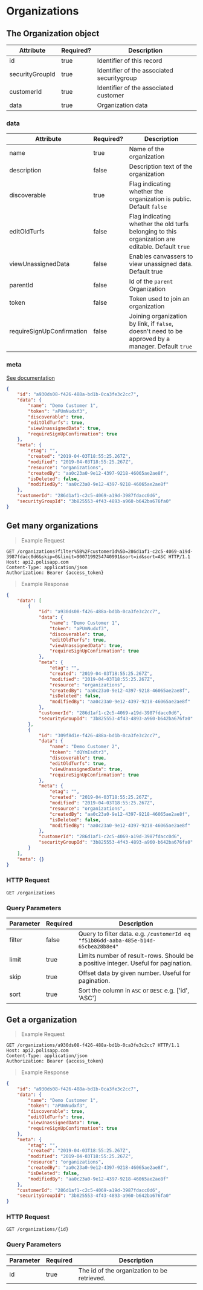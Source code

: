 # Organizations

## The Organization object

Attribute | Required? | Description
--------- | --------- | -----------
id | true | Identifier of this record
securityGroupId | true | Identifier of the associated securitygroup
customerId | true | Identifier of the associated customer
data | true | Organization data

### data

Attribute | Required? | Description
--------- | --------- | -----------
name | true | Name of the organization
description | false | Description text of the organization
discoverable | true | Flag indicating whether the organization is public. Default `false`
editOldTurfs | false | Flag indicating whether the old turfs belonging to this organization are editable. Default `true`
viewUnassignedData | false | Enables canvassers to view unassigned data. Default true
parentId | false | Id of the `parent` Organization
token | false | Token used to join an organization
requireSignUpConfirmation | false | Joining organization by link, if `false`, doesn't need to be approved by a manager. Default `true`

### meta

[See documentation](#metadata-object)



```json
{
	"id": "a930ds08-f426-488a-bd1b-0ca3fe3c2cc7",
	"data": {
		"name": "Demo Customer 1",
		"token": "aPUmNudxf3",
		"discoverable": true,
		"editOldTurfs": true,
		"viewUnassignedData": true,
		"requireSignUpConfirmation": true
	},
	"meta": {
		"etag": "",
		"created": "2019-04-03T18:55:25.267Z",
		"modified": "2019-04-03T18:55:25.267Z",
		"resource": "organizations",
		"createdBy": "aa0c23a0-9e12-4397-9218-46065ae2ae8f",
		"isDeleted": false,
		"modifiedBy": "aa0c23a0-9e12-4397-9218-46065ae2ae8f"
	},
	"customerId": "286d1af1-c2c5-4069-a19d-3987fdacc0d6",
	"securityGroupId": "3b825553-4f43-4893-a960-b642ba676fa0"
}
```


## Get many organizations

> Example Request

```http
GET /organizations?filter%5B%2FcustomerId%5D=286d1af1-c2c5-4069-a19d-3987fdacc0d6&skip=0&limit=9007199254740991&sort=id&sort=ASC HTTP/1.1
Host: api2.polisapp.com
Content-Type: application/json
Authorization: Bearer {access_token}
```

> Example Response

```json
{
	"data": [
		{
			"id": "a930ds08-f426-488a-bd1b-0ca3fe3c2cc7",
			"data": {
				"name": "Demo Customer 1",
				"token": "aPUmNudxf3",
				"discoverable": true,
				"editOldTurfs": true,
				"viewUnassignedData": true,
				"requireSignUpConfirmation": true
			},
			"meta": {
				"etag": "",
				"created": "2019-04-03T18:55:25.267Z",
				"modified": "2019-04-03T18:55:25.267Z",
				"resource": "organizations",
				"createdBy": "aa0c23a0-9e12-4397-9218-46065ae2ae8f",
				"isDeleted": false,
				"modifiedBy": "aa0c23a0-9e12-4397-9218-46065ae2ae8f"
			},
			"customerId": "286d1af1-c2c5-4069-a19d-3987fdacc0d6",
			"securityGroupId": "3b825553-4f43-4893-a960-b642ba676fa0"
		},
		{
			"id": "309f8d1e-f426-488a-bd1b-0ca3fe3c2cc7",
			"data": {
				"name": "Demo Customer 2",
				"token": "dQYmIsdtr3",
				"discoverable": true,
				"editOldTurfs": true,
				"viewUnassignedData": true,
				"requireSignUpConfirmation": true
			},
			"meta": {
				"etag": "",
				"created": "2019-04-03T18:55:25.267Z",
				"modified": "2019-04-03T18:55:25.267Z",
				"resource": "organizations",
				"createdBy": "aa0c23a0-9e12-4397-9218-46065ae2ae8f",
				"isDeleted": false,
				"modifiedBy": "aa0c23a0-9e12-4397-9218-46065ae2ae8f"
			},
			"customerId": "286d1af1-c2c5-4069-a19d-3987fdacc0d6",
			"securityGroupId": "3b825553-4f43-4893-a960-b642ba676fa0"
		}
	],
	"meta": {}
}
```

### HTTP Request

`GET /organizations`

### Query Parameters

Parameter | Required | Description
--------- | -------- | -----------
filter | false | Query to filter data. e.g. `/customerId eq "f51b86dd-aaba-485e-b14d-65cbea28b8e4"`
limit | true | Limits number of result-rows. Should be a positive integer. Useful for pagination.
skip | true | Offset data by given number. Useful for pagination.
sort | true | Sort the column in `ASC` or `DESC` e.g. ['id', 'ASC']


## Get a organization

> Example Request

```http
GET /organizations/a930ds08-f426-488a-bd1b-0ca3fe3c2cc7 HTTP/1.1
Host: api2.polisapp.com
Content-Type: application/json
Authorization: Bearer {access_token}
```

> Example Response

```json
{
	"id": "a930ds08-f426-488a-bd1b-0ca3fe3c2cc7",
	"data": {
		"name": "Demo Customer 1",
		"token": "aPUmNudxf3",
		"discoverable": true,
		"editOldTurfs": true,
		"viewUnassignedData": true,
		"requireSignUpConfirmation": true
	},
	"meta": {
		"etag": "",
		"created": "2019-04-03T18:55:25.267Z",
		"modified": "2019-04-03T18:55:25.267Z",
		"resource": "organizations",
		"createdBy": "aa0c23a0-9e12-4397-9218-46065ae2ae8f",
		"isDeleted": false,
		"modifiedBy": "aa0c23a0-9e12-4397-9218-46065ae2ae8f"
	},
	"customerId": "286d1af1-c2c5-4069-a19d-3987fdacc0d6",
	"securityGroupId": "3b825553-4f43-4893-a960-b642ba676fa0"
}
```

### HTTP Request

`GET /organizations/{id}`

### Query Parameters

Parameter | Required | Description
--------- | -------- | -----------
id | true | The id of the organization to be retrieved.

